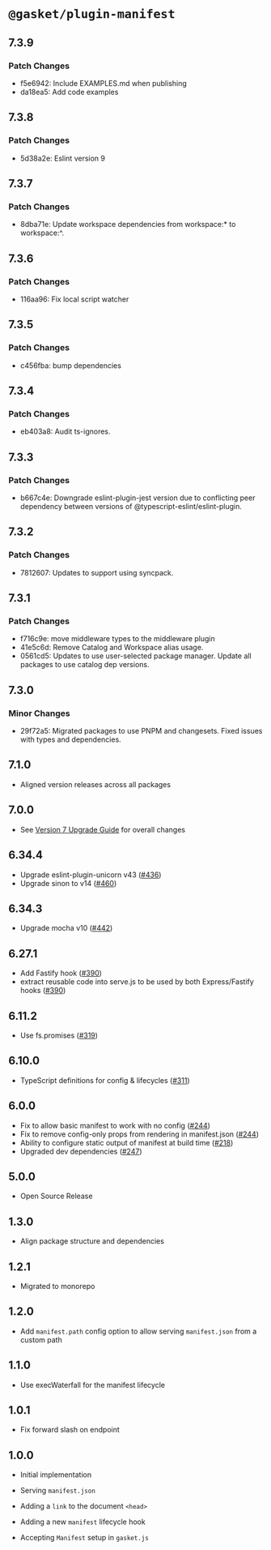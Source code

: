 # `@gasket/plugin-manifest`

## 7.3.9

### Patch Changes

- f5e6942: Include EXAMPLES.md when publishing
- da18ea5: Add code examples

## 7.3.8

### Patch Changes

- 5d38a2e: Eslint version 9

## 7.3.7

### Patch Changes

- 8dba71e: Update workspace dependencies from workspace:\* to workspace:^.

## 7.3.6

### Patch Changes

- 116aa96: Fix local script watcher

## 7.3.5

### Patch Changes

- c456fba: bump dependencies

## 7.3.4

### Patch Changes

- eb403a8: Audit ts-ignores.

## 7.3.3

### Patch Changes

- b667c4e: Downgrade eslint-plugin-jest version due to conflicting peer dependency between versions of @typescript-eslint/eslint-plugin.

## 7.3.2

### Patch Changes

- 7812607: Updates to support using syncpack.

## 7.3.1

### Patch Changes

- f716c9e: move middleware types to the middleware plugin
- 41e5c6d: Remove Catalog and Workspace alias usage.
- 0561cd5: Updates to use user-selected package manager. Update all packages to use catalog dep versions.

## 7.3.0

### Minor Changes

- 29f72a5: Migrated packages to use PNPM and changesets. Fixed issues with types and dependencies.

## 7.1.0

- Aligned version releases across all packages

## 7.0.0

- See [Version 7 Upgrade Guide] for overall changes

## 6.34.4

- Upgrade eslint-plugin-unicorn v43 ([#436])
- Upgrade sinon to v14 ([#460])

## 6.34.3

- Upgrade mocha v10 ([#442])

## 6.27.1

- Add Fastify hook ([#390])
- extract reusable code into serve.js to be used by both Express/Fastify hooks ([#390])

## 6.11.2

- Use fs.promises ([#319])

## 6.10.0

- TypeScript definitions for config & lifecycles ([#311])

## 6.0.0

- Fix to allow basic manifest to work with no config ([#244])
- Fix to remove config-only props from rendering in manifest.json ([#244])
- Ability to configure static output of manifest at build time ([#218])
- Upgraded dev dependencies ([#247])

## 5.0.0

- Open Source Release

## 1.3.0

- Align package structure and dependencies

## 1.2.1

- Migrated to monorepo

## 1.2.0

- Add `manifest.path` config option to allow serving `manifest.json` from a custom path

## 1.1.0

- Use execWaterfall for the manifest lifecycle

## 1.0.1

- Fix forward slash on endpoint

## 1.0.0

- Initial implementation

- Serving `manifest.json`
- Adding a `link` to the document `<head>`
- Adding a new `manifest` lifecycle hook
- Accepting `Manifest` setup in `gasket.js`

[Version 7 Upgrade Guide]: /docs/upgrade-to-7.md
[#218]: https://github.com/godaddy/gasket/pull/218
[#244]: https://github.com/godaddy/gasket/pull/244
[#247]: https://github.com/godaddy/gasket/pull/247
[#311]: https://github.com/godaddy/gasket/pull/311
[#319]: https://github.com/godaddy/gasket/pull/319
[#390]: https://github.com/godaddy/gasket/pull/390
[#436]: https://github.com/godaddy/gasket/pull/436
[#442]: https://github.com/godaddy/gasket/pull/442
[#460]: https://github.com/godaddy/gasket/pull/460
